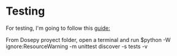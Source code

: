 # Testing

For testing, I'm going to follow this [guide:](https://realpython.com/python-testing/#testing-your-code)

From Dosepy proyect folder, open a terminal and run $python -W ignore:ResourceWarning -m unittest discover -s tests -v